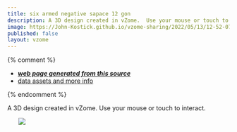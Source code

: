 ```yaml
---
title: six armed negative sapace 12 gon
description: A 3D design created in vZome.  Use your mouse or touch to interact.
image: https://John-Kostick.github.io/vzome-sharing/2022/05/13/12-52-07-six-armed-negative-sapace-12-gon/six-armed-negative-sapace-12-gon.png
published: false
layout: vzome
---
```


{% comment %}
 - [***web page generated from this source***](<https://John-Kostick.github.io/vzome-sharing/2022/05/13/six-armed-negative-sapace-12-gon-12-52-07.html>)
 - [data assets and more info](<https://github.com/John-Kostick/vzome-sharing/tree/main/2022/05/13/12-52-07-six-armed-negative-sapace-12-gon/>)
 
{% endcomment %}

A 3D design created in vZome.  Use your mouse or touch to interact.

<vzome-viewer style="width: 87%; height: 60vh; margin: 5%"
       src="https://John-Kostick.github.io/vzome-sharing/2022/05/13/12-52-07-six-armed-negative-sapace-12-gon/six-armed-negative-sapace-12-gon.vZome" >
  <img src="https://John-Kostick.github.io/vzome-sharing/2022/05/13/12-52-07-six-armed-negative-sapace-12-gon/six-armed-negative-sapace-12-gon.png" />
</vzome-viewer>